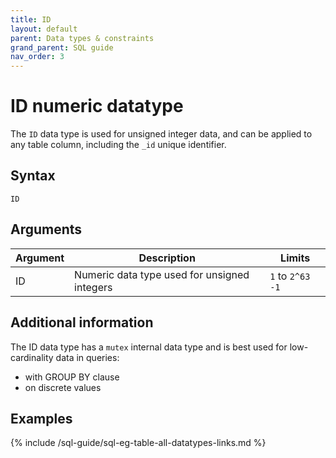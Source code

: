 ```yaml
---
title: ID
layout: default
parent: Data types & constraints
grand_parent: SQL guide
nav_order: 3
---
```


# ID numeric datatype

The `ID` data type is used for unsigned integer data, and can be applied to any table column, including the `_id` unique identifier.

## Syntax

```
ID
```

## Arguments

| Argument | Description | Limits |
|---|---|---|
| ID | Numeric data type used for unsigned integers | `1` to `2^63 -1` |

## Additional information

The ID data type has a `mutex` internal data type and is best used for low-cardinality data in queries:
* with GROUP BY clause
* on discrete values

## Examples

{% include /sql-guide/sql-eg-table-all-datatypes-links.md %}

<!-- commented out so FB-2512 can be fixed
```sql
INSERT INTO all-datatypes (_id, idcol) VALUES
  (1, 12345),
  (2, 9223372036854775807);
```
-->
